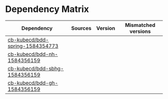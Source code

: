 # Dependency Matrix

Dependency | Sources | Version | Mismatched versions
---------- | ------- | ------- | -------------------
[cb-kubecd/bdd-spring-1584354773](https://github.com/cb-kubecd/bdd-spring-1584354773.git) |  | []() | 
[cb-kubecd/bdd-nh-1584356159](https://github.com/cb-kubecd/bdd-nh-1584356159.git) |  | []() | 
[cb-kubecd/bdd-sbhg-1584356159](https://github.com/cb-kubecd/bdd-sbhg-1584356159.git) |  | []() | 
[cb-kubecd/bdd-gh-1584356159](https://github.com/cb-kubecd/bdd-gh-1584356159.git) |  | []() | 
